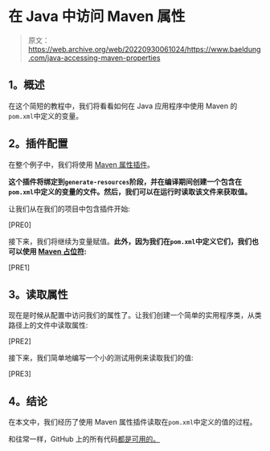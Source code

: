 # 在 Java 中访问 Maven 属性

> 原文：<https://web.archive.org/web/20220930061024/https://www.baeldung.com/java-accessing-maven-properties>

## **1。概述**

在这个简短的教程中，我们将看看如何在 Java 应用程序中使用 Maven 的`pom.xml`中定义的变量。

## **2。插件配置**

在整个例子中，我们将使用 [Maven 属性插件](https://web.archive.org/web/20220628052152/https://www.mojohaus.org/properties-maven-plugin/)。

**这个插件将绑定到`generate-resources`阶段，并在编译期间创建一个包含在`pom.xml`中定义的变量的文件。然后，我们可以在运行时读取该文件来获取值。**

让我们从在我们的项目中包含插件开始:

[PRE0]

接下来，我们将继续为变量赋值。**此外，因为我们在`pom.xml`中定义它们，我们也可以使用 [Maven 占位符](https://web.archive.org/web/20220628052152/https://github.com/cko/predefined_maven_properties/blob/master/README.md):**

[PRE1]

## **3。读取属性**

现在是时候从配置中访问我们的属性了。让我们创建一个简单的实用程序类，从类路径上的文件中读取属性:

[PRE2]

接下来，我们简单地编写一个小的测试用例来读取我们的值:

[PRE3]

## **4。结论**

在本文中，我们经历了使用 Maven 属性插件读取在`pom.xml`中定义的值的过程。

和往常一样，GitHub 上的所有代码[都是可用的。](https://web.archive.org/web/20220628052152/https://github.com/eugenp/tutorials/tree/master/maven-modules/maven-properties)